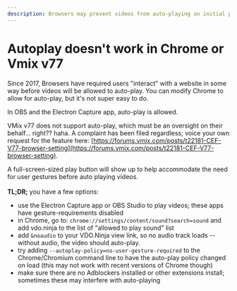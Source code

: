 ```yaml
---
description: Browsers may prevent videos from auto-playing on initial page load
---
```


# Autoplay doesn't work in Chrome or Vmix v77

Since 2017, Browsers have required users "interact" with a website in some way before videos will be allowed to auto-play. You can modify Chrome to allow for auto-play, but it's not super easy to do.

In OBS and the Electron Capture app, auto-play is allowed.

VMix v77 does not support auto-play, which must be an oversight on their behalf... right?? haha. A complaint has been filed regardless; voice your own request for the feature here: [https://forums.vmix.com/posts/t22181-CEF-V77-browser-setting](https://forums.vmix.com/posts/t22181-CEF-V77-browser-setting).

A full-screen-sized play button will show up to help accommodate the need for user gestures before auto playing videos.\
\
**TL;DR;** you have a few options:

* use the Electron Capture app or OBS Studio to play videos; these apps have gesture-requirements disabled
* in Chrome, go to: `chrome://settings/content/sound?search=sound` and add vdo.ninja to the list of "allowed to play sound" list
* add `&noaudio` to your VDO.Ninja view link, so no audio track loads -- without audio, the video should auto-play.&#x20;
* try adding `--autoplay-policy=no-user-gesture-required` to the Chrome/Chromium command line to have the auto-play policy changed on load (this may not work with recent versions of Chrome though)
* make sure there are no Adblockers installed or other extensions install; sometimes these may interfere with auto-playing

